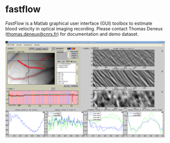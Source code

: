 # fastflow

_FastFlow_ is a Matlab graphical user interface (GUI) toolbox to estimate blood velocity in optical imaging recording.  Please contact Thomas Deneux (thomas.deneux@cnrs.fr) for documentation and demo dataset.

![](https://raw.githubusercontent.com/thomasdeneux/fastflow/master/license%20and%20doc/fastflow_reduced.png)
